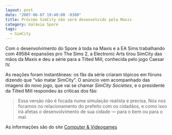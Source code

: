 ```yaml
---
layout: post
date: "2007-06-07 19:40:00 -0300"
title: Próximo SimCity não será desenvolvido pela Maxis
category: Galáxia Spore
tags:
  - SimCity
---
```

Com o desenvolvimento do Spore à toda na Maxis e a EA Sims trabalhando com 49584 expansões pro The Sims 2, a Electronic Arts tirou SimCity das mãos da Maxis e deu a série para a Tilted Mill, conhecida pelo jogo Caesar IV.

As reações foram instantâneas: os fãs da série criaram tópicos em fóruns dizendo que “vão matar SimCity”. O anúncio vem acompanhado das imagens do novo jogo, que vai se chamar _SimCity Societies_, e o presidente da Tilted Mill respondeu às críticas dos fãs:

> Essa versão não é focada numa simulação realista e precisa. Nós nos focamos no relacionamento do prefeito com os cidadãos, e como isso irá afetas o desenvolvimento de sua cidade — para o bem ou para o mal.

As informações são do site [Computer & Videogames](http://www.computerandvideogames.com/article.php?id=165432)
